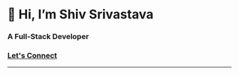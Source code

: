# 👋 Hi, I’m Shiv Srivastava

### A Full-Stack Developer
<h3 text-align="center"><a href="mailto:1983.shiv@gmail.com" >Let's Connect</a></h3>

---
